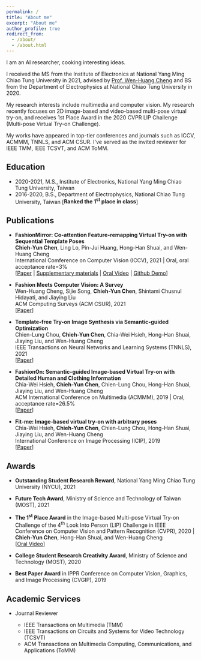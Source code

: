 ```yaml
---
permalink: /
title: "About me"
excerpt: "About me"
author_profile: true
redirect_from: 
  - /about/
  - /about.html
---
```


I am an AI researcher, cooking interesting ideas. 

I received the MS from the Institute of Electronics at National Yang Ming Chiao Tung University in 2021, advised by [Prof. Wen-Huang Cheng](http://aimmlab.nctu.edu.tw/whcheng/index.html) and BS from the Department of Electrophysics at National Chiao Tung University in 2020. 

My research interests include multimedia and computer vision. My research recently focuses on 2D image-based and video-based multi-pose virtual try-on, and receives 1st Place Award in the 2020 CVPR LIP Challenge (Multi-pose Virtual Try-on Challenge). 

My works have appeared in top-tier conferences and journals such as ICCV, ACMMM, TNNLS, and ACM CSUR. I've served as the invited reviewer for IEEE TMM, IEEE TCSVT, and ACM ToMM.

<!-- A data-driven personal website -->

## Education
- 2020-2021, M.S., Institute of Electronics, National Yang Ming Chiao Tung University, Taiwan
- 2016-2020, B.S., Department of Electrophysics, National Chiao Tung University, Taiwan [**Ranked the 1<sup>st</sup> place in class**]

## Publications
- **FashionMirror: Co-attention Feature-remapping Virtual Try-on with Sequential Template Poses** 
<br> **Chieh-Yun Chen**, Ling Lo, Pin-Jui Huang, Hong-Han Shuai, and Wen-Huang Cheng
<br> International Comference on Computer Vision (ICCV), 2021 | Oral, oral acceptance rate=3%
<br> [[Paper](https://openaccess.thecvf.com/content/ICCV2021/papers/Chen_FashionMirror_Co-Attention_Feature-Remapping_Virtual_Try-On_With_Sequential_Template_Poses_ICCV_2021_paper.pdf) 
\| [Supplementary materials](https://openaccess.thecvf.com/content/ICCV2021/supplemental/Chen_FashionMirror_Co-Attention_Feature-Remapping_ICCV_2021_supplemental.pdf) 
\| [Oral Video](https://youtu.be/1qPQWZmUbow) 
\| [Github Demo](https://github.com/FashionMirror/FashionMirror)]

- **Fashion Meets Computer Vision: A Survey** 
<br> Wen-Huang Cheng, Sijie Song, **Chieh-Yun Chen**, Shintami Chusnul Hidayati, and Jiaying Liu
<br> ACM Computing Surveys (ACM CSUR), 2021 
<br> [[Paper](https://dl.acm.org/doi/pdf/10.1145/3447239)] 

- **Template-free Try-on Image Synthesis via Semantic-guided Optimization** 
<br> Chien-Lung Chou, **Chieh-Yun Chen**, Chia-Wei Hsieh, Hong-Han Shuai, Jiaying Liu, and Wen-Huang Cheng
<br> IEEE Transactions on Neural Networks and Learning Systems (TNNLS), 2021 
<br> [[Paper](https://arxiv.org/pdf/2102.03503.pdf)]

- **FashionOn: Semantic-guided Image-based Virtual Try-on with Detailed Human and Clothing Information** 
<br> Chia-Wei Hsieh, **Chieh-Yun Chen**, Chien-Lung Chou, Hong-Han Shuai, Jiaying Liu, and Wen-Huang Cheng
<br> ACM International Conference on Multimedia (ACMMM), 2019 | Oral, acceptance rate=26.5%
<br> [[Paper](http://39.96.165.147/Pub%20Files/2019/hcw_mm19.pdf)]

- **Fit-me: Image-based virtual try-on with arbitrary poses** 
<br> Chia-Wei Hsieh, **Chieh-Yun Chen**, Chien-Lung Chou, Hong-Han Shuai, Jiaying Liu, and Wen-Huang Cheng
<br> International Conference on Image Processing (ICIP), 2019 
<br> [[Paper](http://39.96.165.147/Pub%20Files/2019/hcw_mm19.pdf)]

## Awards

- **Outstanding Student Research Reward**, National Yang Ming Chiao Tung University (NYCU), 2021

- **Future Tech Award**, Ministry of Science and Technology of Taiwan (MOST), 2021

- **The 1<sup>st</sup> Place Award** in the Image-based Multi-pose Virtual Try-on Challenge of the 4<sup>th</sup> Look Into Person (LIP) Challenge in IEEE Conference on Computer Vision and Pattern Recognition (CVPR), 2020 | **Chieh-Yun Chen**, Hong-Han Shuai, and Wen-Huang Cheng
<br> [[Oral Video](https://www.youtube.com/watch?v=zloK9g6RvYk)]

- **College Student Research Creativity Award**, Ministry of Science and Technology (MOST), 2020

- **Best Paper Award** in IPPR Conference on Computer Vision, Graphics, and Image Processing (CVGIP), 2019

## Academic Services

- Journal Reviewer

  * IEEE Transactions on Multimedia (TMM)
  * IEEE Transactions on Circuits and Systems for Video Technology (TCSVT)
  * ACM Transactions on Multimedia Computing, Communications, and Applications (ToMM)

